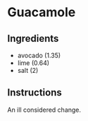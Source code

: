 # Guacamole 

## Ingredients
* avocado (1.35)
* lime (0.64)
* salt (2)

## Instructions
An ill considered change.
